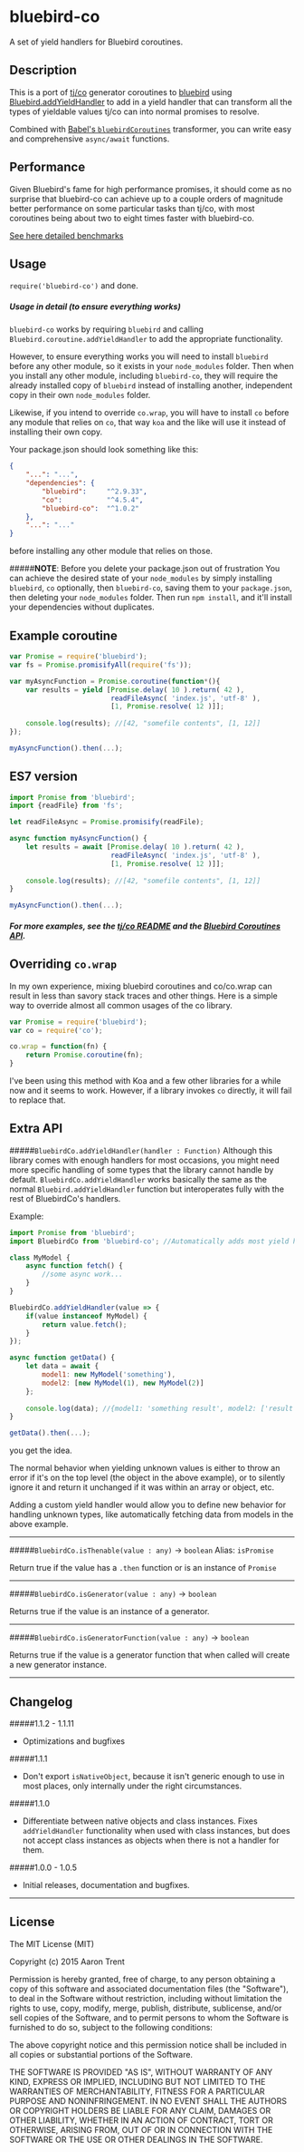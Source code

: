 bluebird-co
=============

A set of yield handlers for Bluebird coroutines.

## Description
This is a port of [tj/co](https://github.com/tj/co) generator coroutines to [bluebird](https://github.com/petkaantonov/bluebird) using [Bluebird.addYieldHandler](https://github.com/petkaantonov/bluebird/blob/master/API.md#promisecoroutineaddyieldhandlerfunction-handler---void) to add in a yield handler that can transform all the types of yieldable values tj/co can into normal promises to resolve.

Combined with [Babel's `bluebirdCoroutines`](http://babeljs.io/docs/advanced/transformers/other/bluebird-coroutines/) transformer, you can write easy and comprehensive `async/await` functions.

## Performance
Given Bluebird's fame for high performance promises, it should come as no surprise that bluebird-co can achieve up to a couple orders of magnitude better performance on some particular tasks than tj/co, with most coroutines being about two to eight times faster with bluebird-co.

[See here detailed benchmarks](https://github.com/novacrazy/bluebird-co/tree/master/benchmark)

## Usage
`require('bluebird-co')` and done.

##### Usage in detail (to ensure everything works)

`bluebird-co` works by requiring `bluebird` and calling `Bluebird.coroutine.addYieldHandler` to add the appropriate functionality. 

However, to ensure everything works you will need to install `bluebird` before any other module, so it exists in your `node_modules` folder. Then when you install any other module, including `bluebird-co`, they will require the already installed copy of `bluebird` instead of installing another, independent copy in their own `node_modules` folder.

Likewise, if you intend to override `co.wrap`, you will have to install `co` before any module that relies on `co`, that way `koa` and the like will use it instead of installing their own copy.

Your package.json should look something like this:
```json
{
    "...": "...",
    "dependencies": {
        "bluebird":     "^2.9.33",
        "co":           "^4.5.4",
        "bluebird-co":  "^1.0.2"
    },
    "...": "..."
}
```

before installing any other module that relies on those.

#####**NOTE**: Before you delete your package.json out of frustration
You can achieve the desired state of your `node_modules` by simply installing `bluebird`, `co` optionally, then `bluebird-co`, saving them to your `package.json`, then deleting your `node_modules` folder. Then run `npm install`, and it'll install your dependencies without duplicates.

## Example coroutine
```javascript
var Promise = require('bluebird');
var fs = Promise.promisifyAll(require('fs'));

var myAsyncFunction = Promise.coroutine(function*(){
    var results = yield [Promise.delay( 10 ).return( 42 ),
                         readFileAsync( 'index.js', 'utf-8' ),
                         [1, Promise.resolve( 12 )]];
    
    console.log(results); //[42, "somefile contents", [1, 12]]
});

myAsyncFunction().then(...);
```

## ES7 version
```javascript
import Promise from 'bluebird';
import {readFile} from 'fs';

let readFileAsync = Promise.promisify(readFile);

async function myAsyncFunction() {
    let results = await [Promise.delay( 10 ).return( 42 ),
                         readFileAsync( 'index.js', 'utf-8' ),
                         [1, Promise.resolve( 12 )]];
                         
    console.log(results); //[42, "somefile contents", [1, 12]]
}

myAsyncFunction().then(...);
```

##### For more examples, see the [tj/co README](https://github.com/tj/co/blob/master/Readme.md#examples) and the [Bluebird Coroutines API](https://github.com/petkaantonov/bluebird/blob/master/API.md#generators).

## Overriding `co.wrap`
In my own experience, mixing bluebird coroutines and co/co.wrap can result in less than savory stack traces and other things. Here is a simple way to override almost all common usages of the co library.

```javascript
var Promise = require('bluebird');
var co = require('co');

co.wrap = function(fn) {
    return Promise.coroutine(fn);
}
```

I've been using this method with Koa and a few other libraries for a while now and it seems to work. However, if a library invokes `co` directly, it will fail to replace that. 

## Extra API

#####`BluebirdCo.addYieldHandler(handler : Function)`
Although this library comes with enough handlers for most occasions, you might need more specific handling of some types that the library cannot handle by default. `BluebirdCo.addYieldHandler` works basically the same as the normal `Bluebird.addYieldHandler` function but interoperates fully with the rest of BluebirdCo's handlers. 

Example:
```javascript
import Promise from 'bluebird';
import BluebirdCo from 'bluebird-co'; //Automatically adds most yield handlers

class MyModel {
    async function fetch() {
        //some async work...
    }
}

BluebirdCo.addYieldHandler(value => {
    if(value instanceof MyModel) {
        return value.fetch();
    }
});

async function getData() {
    let data = await {
        model1: new MyModel('something'),
        model2: [new MyModel(1), new MyModel(2)]
    };
    
    console.log(data); //{model1: 'something result', model2: ['result 1', 'result 2']}
}

getData().then(...);
```

you get the idea.

The normal behavior when yielding unknown values is either to throw an error if it's on the top level (the object in the above example), or to silently ignore it and return it unchanged if it was within an array or object, etc. 

Adding a custom yield handler would allow you to define new behavior for handling unknown types, like automatically fetching data from models in the above example.

-----
#####`BluebirdCo.isThenable(value : any)` -> `boolean`
Alias: `isPromise`

Return true if the value has a `.then` function or is an instance of `Promise`

-----
#####`BluebirdCo.isGenerator(value : any)` -> `boolean`

Returns true if the value is an instance of a generator.

-----
#####`BluebirdCo.isGeneratorFunction(value : any)` -> `boolean`

Returns true if the value is a generator function that when called will create a new generator instance.

-----
## Changelog
#####1.1.2 - 1.1.11
* Optimizations and bugfixes

#####1.1.1
* Don't export `isNativeObject`, because it isn't generic enough to use in most places, only internally under the right circumstances.

#####1.1.0
* Differentiate between native objects and class instances. Fixes `addYieldHandler` functionality when used with class instances, but does not accept class instances as objects when there is not a handler for them.

#####1.0.0 - 1.0.5
* Initial releases, documentation and bugfixes.

-----
## License

The MIT License (MIT)

Copyright (c) 2015 Aaron Trent

Permission is hereby granted, free of charge, to any person obtaining a copy
of this software and associated documentation files (the "Software"), to deal
in the Software without restriction, including without limitation the rights
to use, copy, modify, merge, publish, distribute, sublicense, and/or sell
copies of the Software, and to permit persons to whom the Software is
furnished to do so, subject to the following conditions:

The above copyright notice and this permission notice shall be included in all
copies or substantial portions of the Software.

THE SOFTWARE IS PROVIDED "AS IS", WITHOUT WARRANTY OF ANY KIND, EXPRESS OR
IMPLIED, INCLUDING BUT NOT LIMITED TO THE WARRANTIES OF MERCHANTABILITY,
FITNESS FOR A PARTICULAR PURPOSE AND NONINFRINGEMENT. IN NO EVENT SHALL THE
AUTHORS OR COPYRIGHT HOLDERS BE LIABLE FOR ANY CLAIM, DAMAGES OR OTHER
LIABILITY, WHETHER IN AN ACTION OF CONTRACT, TORT OR OTHERWISE, ARISING FROM,
OUT OF OR IN CONNECTION WITH THE SOFTWARE OR THE USE OR OTHER DEALINGS IN THE
SOFTWARE.
